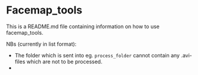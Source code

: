 # Facemap_tools

This is a README.md file containing information on how to use facemap_tools. 



NBs (currently in list format):
- The folder which is sent into eg. `process_folder` cannot contain any .avi-files which are not to be processed.
- 